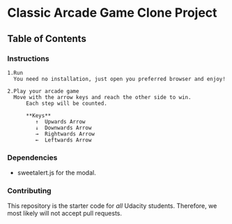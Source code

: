 # **Classic Arcade Game Clone Project**

## **Table of Contents**


### **Instructions**

	1.Run
	  You need no installation, just open you preferred browser and enjoy!

	2.Play your arcade game
	  Move with the arrow keys and reach the other side to win.
          Each step will be counted. 
  
	      **Keys**
             ↑	Upwards Arrow	
             ↓	Downwards Arrow	
             →	Rightwards Arrow	
             ←	Leftwards Arrow


### **Dependencies**
- sweetalert.js for the modal.

### **Contributing**

This repository is the starter code for _all_ Udacity students. Therefore, we most likely will not accept pull requests.
